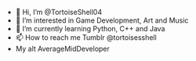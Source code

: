 - 👋 Hi, I’m @TortoiseShell04
- 👀 I’m interested in Game Development, Art and Music
- 🌱 I’m currently learning Python, C++ and Java
- 📫 How to reach me Tumblr @tortoisesshell
- My alt AverageMidDeveloper

<!---
TortoiseShell04/TortoiseShell04 is a ✨ special ✨ repository because its `README.md` (this file) appears on your GitHub profile.
You can click the Preview link to take a look at your changes.
--->
